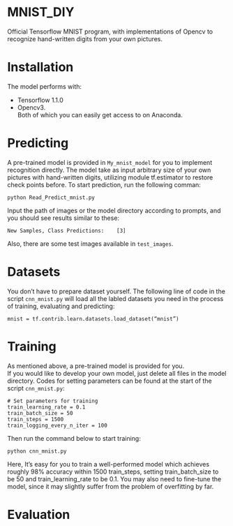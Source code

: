 # MNIST_DIY
Official Tensorflow MNIST program, with implementations of Opencv to recognize hand-written digits from your own pictures.


# Installation
The model performs with:
* Tensorflow 1.1.0
* Opencv3.<br>
Both of which you can easily get access to on Anaconda.


# Predicting
A pre-trained model is provided in  `My_mnist_model`  for you to implement recognition directly. The model take as input arbitrary size of your own pictures with hand-written digits, utilizing module tf.estimator to restore check points before.
To start prediction, run the following comman:<br>
```
python Read_Predict_mnist.py
```
Input the path of images or the model directory according to prompts, and you should see results similar to these:<br>
```
New Samples, Class Predictions:    [3]
```
Also, there are some test images available in `test_images`.


# Datasets
You don’t have to prepare dataset yourself. The following line of code in the script `cnn_mnist.py` will load all the labled datasets you need in the process of training, evaluating and predicting:
```
mnist = tf.contrib.learn.datasets.load_dataset(“mnist”)
```

# Training
As mentioned above, a pre-trained model is provided for you.<br>
If you would like to develop your own model, just delete all files in the model directory. Codes for setting parameters can be found at the start of the script `cnn_mnist.py`:<br>
```
# Set parameters for training
train_learning_rate = 0.1
train_batch_size = 50
train_steps = 1500
train_logging_every_n_iter = 100
```
Then run the command below to start training:
```
python cnn_mnist.py
```
Here, 
It’s easy for you to train a well-performed model which achieves roughly 98% accuracy within 1500 train_steps, setting train_batch_size to be 50 and train_learning_rate to be 0.1. You may also need to fine-tune the model, since it may slightly suffer from the problem of overfitting by far.


# Evaluation
